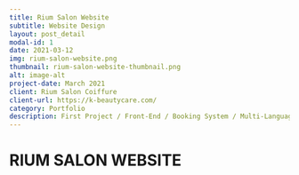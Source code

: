 ```yaml
---
title: Rium Salon Website
subtitle: Website Design
layout: post_detail
modal-id: 1
date: 2021-03-12
img: rium-salon-website.png
thumbnail: rium-salon-website-thumbnail.png
alt: image-alt
project-date: March 2021
client: Rium Salon Coiffure
client-url: https://k-beautycare.com/
category: Portfolio
description: First Project / Front-End / Booking System / Multi-Language Website
---
```


# RIUM SALON WEBSITE